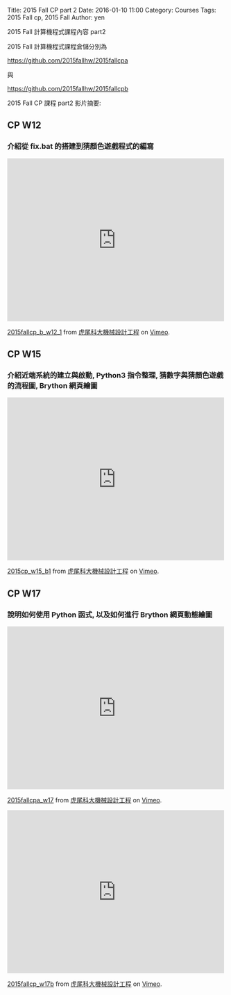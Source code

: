 Title: 2015 Fall CP part 2
Date: 2016-01-10 11:00
Category: Courses
Tags: 2015 Fall cp, 2015 Fall
Author: yen

2015 Fall 計算機程式課程內容 part2

2015 Fall 計算機程式課程倉儲分別為

<https://github.com/2015fallhw/2015fallcpa>

與

<https://github.com/2015fallhw/2015fallcpb>

2015 Fall CP 課程 part2 影片摘要:

## CP W12

### 介紹從 fix.bat 的搭建到猜顏色遊戲程式的編寫

<iframe src="https://player.vimeo.com/video/147818514" width="500" height="375" frameborder="0" webkitallowfullscreen mozallowfullscreen allowfullscreen></iframe> <p><a href="https://vimeo.com/147818514">2015fallcp_b_w12_1</a> from <a href="https://vimeo.com/user24079973">虎尾科大機械設計工程</a> on <a href="https://vimeo.com">Vimeo</a>.</p>

<!-- PELICAN_END_SUMMARY -->

## CP W15

### 介紹近端系統的建立與啟動, Python3 指令整理, 猜數字與猜顏色遊戲的流程圖, Brython 網頁繪圖

<iframe src="https://player.vimeo.com/video/150000693" width="500" height="375" frameborder="0" webkitallowfullscreen mozallowfullscreen allowfullscreen></iframe> <p><a href="https://vimeo.com/150000693">2015cp_w15_b1</a> from <a href="https://vimeo.com/user24079973">虎尾科大機械設計工程</a> on <a href="https://vimeo.com">Vimeo</a>.</p>

## CP W17

### 說明如何使用 Python 函式, 以及如何進行 Brython 網頁動態繪圖

<iframe src="https://player.vimeo.com/video/151096089" width="500" height="375" frameborder="0" webkitallowfullscreen mozallowfullscreen allowfullscreen></iframe> <p><a href="https://vimeo.com/151096089">2015fallcpa_w17</a> from <a href="https://vimeo.com/user24079973">虎尾科大機械設計工程</a> on <a href="https://vimeo.com">Vimeo</a>.</p>

<iframe src="https://player.vimeo.com/video/151109576" width="500" height="375" frameborder="0" webkitallowfullscreen mozallowfullscreen allowfullscreen></iframe> <p><a href="https://vimeo.com/151109576">2015fallcp_w17b</a> from <a href="https://vimeo.com/user24079973">虎尾科大機械設計工程</a> on <a href="https://vimeo.com">Vimeo</a>.</p>